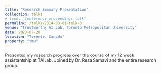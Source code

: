 ```yaml
---
title: "Research Summary Presentation"
collection: talks
# type: "Conference proceedings talk"
permalink: /talks/2014-03-01-talk-3
venue: "Trustworthy AI Lab, Toronto Metropolitan University"
date: 2023-07-20
location: "Toronto, Canada"
property: "tmu"
---
```


Presented my research progress over the course of my 12 week assistantship at TAILab. Joined by Dr. Reza Samavi and the entire research group.
